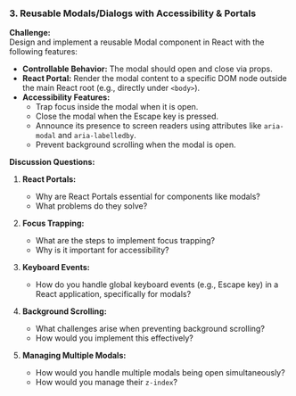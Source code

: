 ### 3. Reusable Modals/Dialogs with Accessibility & Portals

**Challenge:**  
Design and implement a reusable Modal component in React with the following features:

- **Controllable Behavior:** The modal should open and close via props.
- **React Portal:** Render the modal content to a specific DOM node outside the main React root (e.g., directly under `<body>`).
- **Accessibility Features:**
    - Trap focus inside the modal when it is open.
    - Close the modal when the Escape key is pressed.
    - Announce its presence to screen readers using attributes like `aria-modal` and `aria-labelledby`.
    - Prevent background scrolling when the modal is open.

**Discussion Questions:**

1. **React Portals:**  
     - Why are React Portals essential for components like modals?  
     - What problems do they solve?

2. **Focus Trapping:**  
     - What are the steps to implement focus trapping?  
     - Why is it important for accessibility?

3. **Keyboard Events:**  
     - How do you handle global keyboard events (e.g., Escape key) in a React application, specifically for modals?

4. **Background Scrolling:**  
     - What challenges arise when preventing background scrolling?  
     - How would you implement this effectively?

5. **Managing Multiple Modals:**  
     - How would you handle multiple modals being open simultaneously?  
     - How would you manage their `z-index`?
